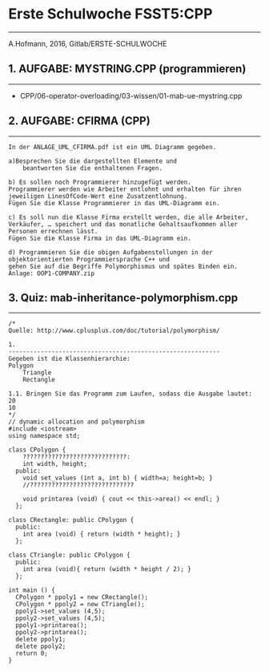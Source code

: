 # Erste Schulwoche FSST5:CPP
---------------------------------------------------
A.Hofmann, 2016, Gitlab/ERSTE-SCHULWOCHE


## 1. AUFGABE: MYSTRING.CPP (programmieren)
---------------------------------------------------
* CPP/06-operator-overloading/03-wissen/01-mab-ue-mystring.cpp



## 2. AUFGABE: CFIRMA (CPP)
---------------------------------------------------
~~~
In der ANLAGE_UML_CFIRMA.pdf ist ein UML Diagramm gegeben.

a)Besprechen Sie die dargestellten Elemente und 
	beantworten Sie die enthaltenen Fragen.

b) Es sollen noch Programmierer hinzugefügt werden. 
Programmierer werden wie Arbeiter entlohnt und erhalten für ihren 
jeweiligen LinesOfCode-Wert eine Zusatzentlohnung. 
Fügen Sie die Klasse Programmierer in das UML-Diagramm ein.

c) Es soll nun die Klasse Firma erstellt werden, die alle Arbeiter, 
Verkäufer, … speichert und das monatliche Gehaltsaufkommen aller 
Personen errechnen lässt. 
Fügen Sie die Klasse Firma in das UML-Diagramm ein.

d) Programmieren Sie die obigen Aufgabenstellungen in der 
objektorientierten Programmiersprache C++ und 
gehen Sie auf die Begriffe Polymorphismus und spätes Binden ein.
Anlage: OOP1-COMPANY.zip

~~~



## 3. Quiz: mab-inheritance-polymorphism.cpp
---------------------------------------------------------
~~~
﻿/*
Quelle: http://www.cplusplus.com/doc/tutorial/polymorphism/

1.
-----------------------------------------------------------
Gegeben ist die Klassenhierarchie:
Polygon
	Triangle
	Rectangle
	
1.1. Bringen Sie das Programm zum Laufen, sodass die Ausgabe lautet: 
20
10
*/
// dynamic allocation and polymorphism
#include <iostream>
using namespace std;

class CPolygon {
	?????????????????????????????:
    int width, height;
  public:
    void set_values (int a, int b) { width=a; height=b; }
	//?????????????????????????????
    
    void printarea (void) { cout << this->area() << endl; }
  };

class CRectangle: public CPolygon {
  public:
    int area (void) { return (width * height); }
  };

class CTriangle: public CPolygon {
  public:
    int area (void){ return (width * height / 2); }
  };

int main () {
  CPolygon * ppoly1 = new CRectangle();
  CPolygon * ppoly2 = new CTriangle();
  ppoly1->set_values (4,5);
  ppoly2->set_values (4,5);
  ppoly1->printarea();
  ppoly2->printarea();
  delete ppoly1;
  delete ppoly2;
  return 0;
}
~~~
